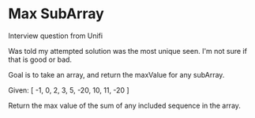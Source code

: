 # Max SubArray

Interview question from Unifi

Was told my attempted solution was the most unique seen.
I'm not sure if that is good or bad.

Goal is to take an array, and return the maxValue for any subArray.

Given:
[ -1, 0, 2, 3, 5, -20, 10, 11, -20 ]

Return the max value of the sum of any included sequence in the array.

